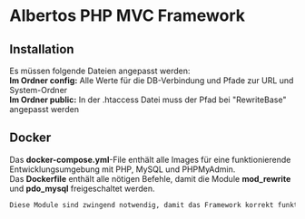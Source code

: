 # Albertos PHP MVC Framework

## Installation

Es müssen folgende Dateien angepasst werden:\
**Im Ordner config:** Alle Werte für die DB-Verbindung und Pfade zur URL und System-Ordner\
**Im Ordner public:** In der .htaccess Datei muss der Pfad bei "RewriteBase" angepasst werden

## Docker

Das **docker-compose.yml**-File enthält alle Images für eine funktionierende Entwicklungsumgebung mit PHP, MySQL und PHPMyAdmin.\
Das **Dockerfile** enthält alle nötigen Befehle, damit die Module **mod_rewrite** und **pdo_mysql** freigeschaltet werden.

```bash
Diese Module sind zwingend notwendig, damit das Framework korrekt funktioniert!
```
